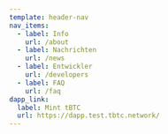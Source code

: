 ```yaml
---
template: header-nav
nav_items:
  - label: Info
    url: /about
  - label: Nachrichten
    url: /news
  - label: Entwickler
    url: /developers
  - label: FAQ
    url: /faq
dapp_link:
  label: Mint tBTC
  url: https://dapp.test.tbtc.network/
---
```

